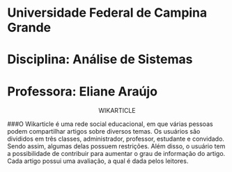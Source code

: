 # Universidade Federal de Campina Grande
# Disciplina: Análise de Sistemas
# Professora: Eliane Araújo
<p align="center"> WIKARTICLE </p>

###O Wikarticle é uma rede social educacional, em que várias pessoas podem compartilhar artigos sobre diversos temas. Os usuários são divididos em três classes, administrador, professor, estudante e convidado. Sendo assim, algumas delas possuem restrições. Além disso, o usuário tem a possibilidade de contribuir para aumentar o grau de informação do artigo. Cada artigo possui uma avaliação, a qual é dada pelos leitores. 
